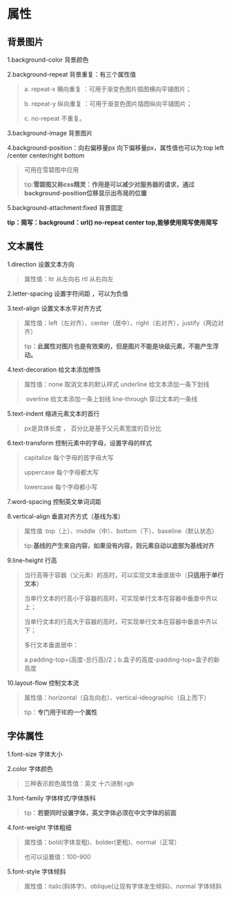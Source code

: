 # 属性

## 背景图片

1.background-color  背景颜色 

2.background-repeat  背景重复：有三个属性值

>a. repeat-x  横向重复 ：可用于渐变色图片插图横向平铺图片；
>
> b. repeat-y 纵向重复 ：可用于渐变色图片插图纵向平铺图片；
>
> c. no-repeat 不重复。

3.background-image  背景图片

4.background-position：向右偏移量px  向下偏移量px，属性值也可以为:top  left /center center/right bottom

>可用在雪碧图中应用
>
>tip:**雪碧图又称css精灵：作用是可以减少对服务器的请求，通过background-position位移显示出布局的位置**

5.background-attachment:fixed  背景固定

**tip：简写：background：url() no-repeat center top,能够使用简写使用简写**

## 文本属性

1.direction  设置文本方向

>属性值：ltr  从左向右        rtl   从右向左

2.letter-spacing  设置字符间距 ，可以为负值

3.text-align 设置文本水平对齐方式

>属性值：left（左对齐）、center（居中）、right（右对齐），justify（两边对齐）
>
>tip：**此属性对图片也是有效果的，但是图片不能是块级元素，不能产生浮动。**

4.text-decoration 给文本添加修饰

>属性值：none 取消文本的默认样式         underline  给文本添加一条下划线
>
>​             overline 给文本添加一条上划线     line-through 穿过文本的一条线

5.text-indent  缩进元素文本的首行

>px是具体长度 ， 百分比是基于父元素宽度的百分比

6.text-transform 控制元素中的字母，设置字母的样式

>capitalize  每个字母的首字母大写
>
>uppercase  每个字母都大写
>
>lowercase  每个字母都小写

7.word-spacing 控制英文单词词距

8.vertical-align 垂直对齐方式（基线为准）

> 属性值 :top（上）、middle（中）、bottom（下）、baseline（默认状态）
>
> tip:**基线的产生来自内容，如果没有内容，则元素自动以底部为基线对齐**

9.line-height  行高

>当行高等于容器（父元素）的高时，可以实现文本垂直居中（**只适用于单行文本**）
>
>当单行文本的行高小于容器的高时，可实现单行文本在容器中垂直中齐以上；
>
>当单行文本的行高大于容器的高时，可实现单行文本在容器中垂直中齐以下；
>
>多行文本垂直居中：
>
>a.padding-top=(高度-总行高)/2；b.盒子的高度-padding-top=盒子的新高度

10.layout-flow 控制文本流

>属性值：horizontal（自左向右）、vertical-ideographic（自上而下）
>
>tip：**专门用于IE的一个属性**

## 字体属性

1.font-size 字体大小

2.color  字体颜色

>三种表示颜色属性值：英文   十六进制   rgb

3.font-family  字体样式/字体族科

>tip：**若要同时设置字体，英文字体必须在中文字体的前面**

4.font-weight  字体粗细

>属性值：bold(字体变粗)、bolder(更粗)、normal（正常）
>
>也可以设置值：100-900

5.font-style 字体倾斜

>属性值：italic(斜体字)、oblique(让现有字体发生倾斜)、normal 字体倾斜





























  



